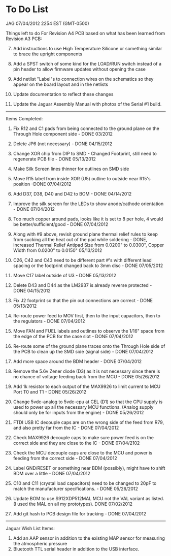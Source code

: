 # To Do List

JAG 07/04/2012 2254 EST (GMT-0500)

Things left to do For Revision A4 PCB based on what has been learned from Revision A3 PCB:

7. Add instructions to use High Temperature Silicone or something similar to brace the upright components

18. Add a SPST switch of some kind for the LOAD/RUN switch instead of a pin header to allow firmware updates without opening the case

27. Add netlist "Label"s to connection wires on the schematics so they appear on the board layout and in the netlists

31. Update documentation to reflect these changes
32. Update the Jaguar Assembly Manual with photos of the Serial #1 build.

----------
Items Completed:

1. Fix R12 and C1 pads from being connected to the ground plane on the Through Hole component side - DONE 03/2012
2. Delete JP6 (not necessary) - DONE 04/15/2012
3. Change XOR chip from DIP to SMD - Changed Footprint, still need to regenerate PCB file - DONE 05/13/2012 
4. Make Silk Screen lines thinner for outlines on SMD side
5. Move R15 label from inside XOR (U5) outline to outside near R15's position -DONE 07/04/2012
6. Add D37, D38, D40 and D42 to BOM - DONE 04/14/2012

8. Improve the silk screen for the LEDs to show anode/cathode orientation - DONE 07/04/2012
9. Too much copper around pads, looks like it is set to 8 per hole, 4 would be better/sufficient/good - DONE 07/04/2012
10. Along with #9 above, revisit ground plane thermal relief rules to keep from sucking all the heat out of the pad while soldering - DONE, increased Thermal Relief Antipad Size from 0.0200" to 0.0300", Copper Width from 0.0200" to 0.0150" 05/13/2012
11. C26, C42 and C43 need to be different part #'s with different lead spacing or the footprint changed back to 3mm disc - DONE 07/05/2012
12. Move C17 label outside of U3 - DONE 05/13/2012
13. Delete D43 and D44 as the LM2937 is already reverse protected - DONE 04/15/2012
14. Fix J2 footprint so that the pin out connections are correct - DONE 05/13/2012
15. Re-route power feed to MOV first, then to the input capacitors, then to the regulators - DONE 07/04/2012
16. Move FAN and FUEL labels and outlines to observe the 1/16" space from the edge of the PCB for the case slot - DONE 07/04/2012
17. Re-route some of the ground plane traces onto the Through Hole side of the PCB to clean up the SMD side (signal side) - DONE 07/04/2012

19. Add more space around the BDM header - DONE 07/04/2012
20. Remove the 5.6v Zener diode (D3) as it is not necessary since there is no chance of voltage feeding back from the MCU - DONE 05/26/2012
21. Add 1k resistor to each output of the MAX9926 to limit current to MCU Port T0 and T1 - DONE 05/26/2012
22. Change 5vdc-analog to 5vdc-cpu at CEL (D1) so that the CPU supply is used to power up all the necessary MCU functions. (Analog supply should only be for inputs from the engine) - DONE 05/26/2012
23. FTDI USB IC decouple caps are on the wrong side of the feed from R79, and also pretty far from the IC - DONE 07/04/2012
24. Check MAX9926 decouple caps to make sure power feed is on the correct side and they are close to the IC - DONE 07/04/2102
25. Check the MCU decouple caps are close to the MCU and power is feeding from the correct side - DONE 07/04/2012
26. Label GND/RESET or something near BDM (possibly), might have to shift BDM over a little - DONE 07/04/2012

28. C10 and C11 (crystal load capacitors) need to be changed to 20pF to match the manufacturer specifications. - DONE 05/26/2012
29. Update BOM to use S912XDP512MAL MCU not the VAL variant as listed. (I used the MAL on all my prototypes). DONE 07/02/2012
30. Add git hash to PCB design file for tracking - DONE 07/04/2012
 
----------
Jaguar Wish List Items:

1. Add an AAP sensor in addition to the existing MAP sensor for measuring the atmospheric pressure
2. Bluetooth TTL serial header in addition to the USB interface.
